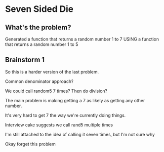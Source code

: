 # Seven Sided Die

## What's the problem?

Generated a function that returns a random number 1 to 7 USING a function that returns a random number 1 to 5

## Brainstorm 1

So this is a harder version of the last problem.

Common denominator approach?

We could call random5 7 times?
Then do division?

The main problem is making getting a 7 as likely as getting any other number.

It's very hard to get 7 the way we're currently doing things.

Interview cake suggests we call rand5 multiple times

I'm still attached to the idea of calling it seven times, but I'm not sure why

Okay forget this problem
